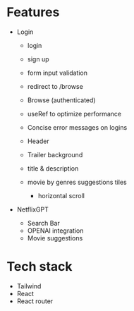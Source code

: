 # Features

-   Login

    -   login
    -   sign up
    -   form input validation
    -   redirect to /browse
    -   Browse (authenticated)
    -   useRef to optimize performance
    -   Concise error messages on logins

    -   Header
    -   Trailer background
    -   title & description
    -   movie by genres suggestions tiles
        -   horizontal scroll

-   NetflixGPT
    -   Search Bar
    -   OPENAI integration
    -   Movie suggestions

# Tech stack

-   Tailwind
-   React
-   React router
